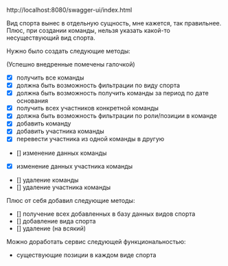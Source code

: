 http://localhost:8080/swagger-ui/index.html

Вид спорта вынес в отдельную сущность, мне кажется, так правильнее. Плюс, при создании команды, нельзя указать какой-то
несуществующий вид спорта.

Нужно было создать следующие методы:

(Успешно внедренные помечены галочкой)

- [x] получить все команды
- [x] должна быть возможность фильтрации по виду спорта
- [x] должна быть возможность получить команды за период по дате основания
- [x] получить всех участников конкретной команды
- [x] должна быть возможность фильтрации по роли/позиции в команде
- [x] добавить команду
- [x] добавить участника команды
- [x] перевести участника из одной команды в другую
- [] изменение данных команды
- [x] изменение данных участника команды
- [] удаление команды
- [] удаление участника команды

Плюс от себя добавил следующие методы:

- [] получение всех добавленных в базу данных видов спорта
- [] добавление вида спорта
- [] удаление (на всякий)





Можно доработать сервис следующей функциональностью:

- существующие позиции в каждом виде спорта